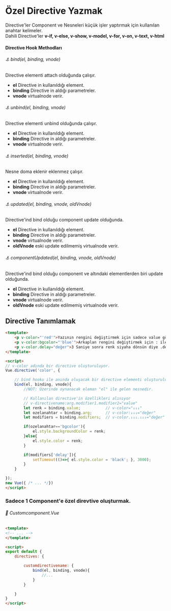 # Özel Directive Yazmak

Directive'ler Component ve Nesneleri küçük işler yaptırmak için kullanılan anahtar kelimeler.  
Dahili Directive'ler **v-if, v-else, v-show, v-model, v-for, v-on, v-text, v-html**  

#### Directive Hook Methodları

###### ⚓ bind(el, binding, vnode)  
Directive elementi attach olduğunda çalışır.

- **el** Directive in kullanıldığı element.
- **binding** Directive in aldığı parametreler.
- **vnode** virtualnode verir.

###### ⚓ unbind(el, binding, vnode)  
Directive elementi unbind olduğunda çalışır.

- **el** Directive in kullanıldığı element.
- **binding** Directive in aldığı parametreler.
- **vnode** virtualnode verir.

###### ⚓ inserted(el, binding, vnode)  
Nesne doma eklenir eklenmez çalışır.

- **el** Directive in kullanıldığı element.
- **binding** Directive in aldığı parametreler.
- **vnode** virtualnode verir.


###### ⚓ updated(el, binding, vnode, oldVnode)

Directive'ind bind olduğu component update olduğunda.

- **el** Directive in kullanıldığı element.
- **binding** Directive in aldığı parametreler.
- **vnode** virtualnode verir.
- **oldVnode** eski update edilmemiş virtualnode verir.


###### ⚓ componentUpdated(el, binding, vnode, oldVnode)  
Directive'ind bind olduğu component ve altındaki elementlerden biri update olduğunda.

- **el** Directive in kullanıldığı element.
- **binding** Directive in aldığı parametreler.
- **vnode** virtualnode verir.
- **oldVnode** eski update edilmemiş virtualnode verir.


## Directive Tanımlamak
```html
<template>
    <p v-color="'red'">Yazının rengini değiştirmek için sadece value gönderiyorum.</p>
    <p v-color:bgcolor="'blue'">Arkaplan rengini değiştirmek için : ile argüman ekliyorum.</p>
    <p v-color.delay="değer">3 Saniye sonra renk siyaha dönsün diye .delay ile modifier yolluyorum.</p>
</template>

<script>
// v-color adında bir directive oluşturuluyor.
Vue.directive('color', {

    // bind hooku ile anında oluşacak bir directive elementi oluşturuluyor.
    bind(el, binding, vnode){
        //NOT: Üzerinde oynanacak eleman "el" ile gelen nesnedir.

        // Kullanılan directive'in özellikleri alınıyor
        // v-directivename:arg.modifier1.modifier2="value"
        let renk = binding.value;           // v-color="↓↓↓"
        let ozelanahtar = binding.arg;      // v-color:↓↓↓="değer"    
        let modifiers = binding.modifiers;  // v-color.↓↓↓.↓↓↓="değer"

        if(ozelanahtar=='bgcolor'){
            el.style.backgroundColor = renk;
        }else{
            el.style.color = renk;
        }

        if(modifiers['delay']){
            setTimeout(()=>{ el.style.color = 'black'; }, 3000);
        }
    }

});
new Vue({ /* ... */})
</script>
```


### Sadece 1 Component'e özel direvtive oluşturmak.
###### 📝 Customcomponent.Vue
```html
<template>
<!-- ... -->
</template>

<script>
export default {
    directives: {

        customdirectivename: {
            bind(el, binding, vnode){
                //...
            }
        }

    }
}
</script>
```
